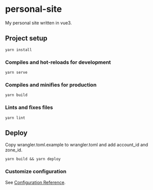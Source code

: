 # personal-site

My personal site written in vue3.

## Project setup
```
yarn install
```

### Compiles and hot-reloads for development
```
yarn serve
```

### Compiles and minifies for production
```
yarn build
```

### Lints and fixes files
```
yarn lint
```

## Deploy
Copy wrangler.toml.example to wrangler.toml and add account_id and zone_id.
```
yarn build && yarn deploy
```

### Customize configuration
See [Configuration Reference](https://cli.vuejs.org/config/).
